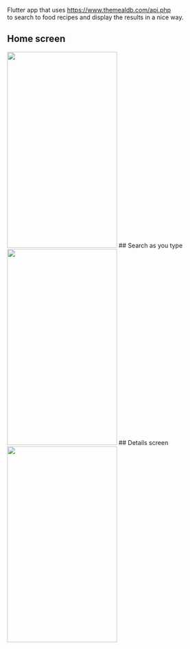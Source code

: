 Flutter app that uses https://www.themealdb.com/api.php  
to search to food recipes and display the results in a nice way.

## Home screen
  <img src="https://user-images.githubusercontent.com/45540581/109889617-64023a80-7c8e-11eb-98fc-fa144067552d.png" width="256" height="455">
## Search as you type
  <img src="https://user-images.githubusercontent.com/45540581/109889774-ae83b700-7c8e-11eb-89d9-f89289f29497.png" width="256" height="455">
## Details screen 
  <img src="https://user-images.githubusercontent.com/45540581/109889695-8e53f800-7c8e-11eb-8bc9-fa4abf098798.png" width="256" height="455">
